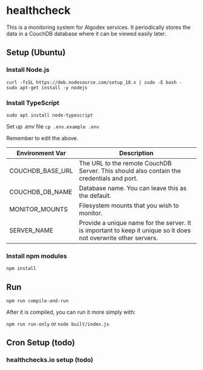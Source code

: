 # healthcheck
This is a monitoring system for Algodex services. It periodically stores the data in a CouchDB database where it can be viewed easily later.

## Setup (Ubuntu)

### Install Node.js

```
curl -fsSL https://deb.nodesource.com/setup_18.x | sudo -E bash -
sudo apt-get install -y nodejs
```

### Install TypeScript
`sudo apt install node-typescript`

Set up .env file
`cp .env.example .env`

Remember to edit the above.

| Environment Var  | Description                                                                                                     |
|------------------|-----------------------------------------------------------------------------------------------------------------|
| COUCHDB_BASE_URL | The URL to the remote CouchDB Server. This should also contain the credentials and port.                        |
| COUCHDB_DB_NAME  | Database name. You can leave this as the default.                                                               |
| MONITOR_MOUNTS   | Filesystem mounts that you wish to monitor.                                                                     |
| SERVER_NAME      | Provide a unique name for the server. It is important to keep it unique so it does not overwrite other servers. |

### Install npm modules

`npm install`

## Run

`npm run compile-and-run`

After it is compiled, you can run it more simply with:

`npm run run-only` or `node built/index.js`

## Cron Setup (todo)

### healthchecks.io setup (todo)


